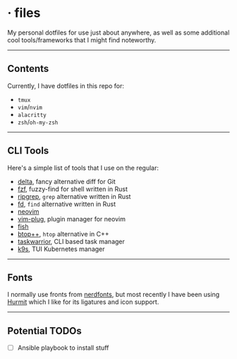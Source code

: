 # · files

My personal dotfiles for use just about anywhere, as well as some additional cool tools/frameworks that I might find
noteworthy.

-----
## Contents
Currently, I have dotfiles in this repo for:
- `tmux`
- `vim`/`nvim`
- `alacritty`
- `zsh`/`oh-my-zsh`

-----
## CLI Tools
Here's a simple list of tools that I use on the regular:
- [delta](https://dandavison.github.io/delta/), fancy alternative diff for Git
- [fzf](https://github.com/junegunn/fzf), fuzzy-find for shell written in Rust
- [ripgrep](https://github.com/BurntSushi/ripgrep), `grep` alternative written in Rust
- [fd](https://github.com/sharkdp/fd), `find` alternative written in Rust 
- [neovim](https://neovim.io/)
- [vim-plug](https://github.com/junegunn/vim-plug), plugin manager for neovim
- [fish](https://fishshell.com/)
- [btop++](https://github.com/aristocratos/btop), `htop` alternative in C++
- [taskwarrior](https://taskwarrior.org/), CLI based task manager
- [k9s](https://k9scli.io/), TUI Kubernetes manager

-----
## Fonts

I normally use fronts from [nerdfonts](https://www.nerdfonts.com/), but most recently I have been using
[Hurmit](https://www.programmingfonts.org/#hermit) which I like for its ligatures and icon support.

-----
## Potential TODOs 
- [ ] Ansible playbook to install stuff
